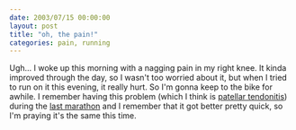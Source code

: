 ```yaml
---
date: 2003/07/15 00:00:00
layout: post
title: "oh, the pain!"
categories: pain, running
---
```


Ugh... I woke up this morning with a nagging pain in my right knee. It kinda improved through the day, so I wasn't too worried about it, but when I tried to run on it this evening, it really hurt. So I'm gonna keep to the bike for awhile. I remember having this problem (which I think is [patellar tendonitis](http://www.emedx.com/emedx/diagnosis_information/knee_disorders/patellar_tendonitis_outline.htm)) during the [last marathon](/blog/2000/10/23/marathon) and I remember that it got better pretty quick, so I'm praying it's the same this time.
